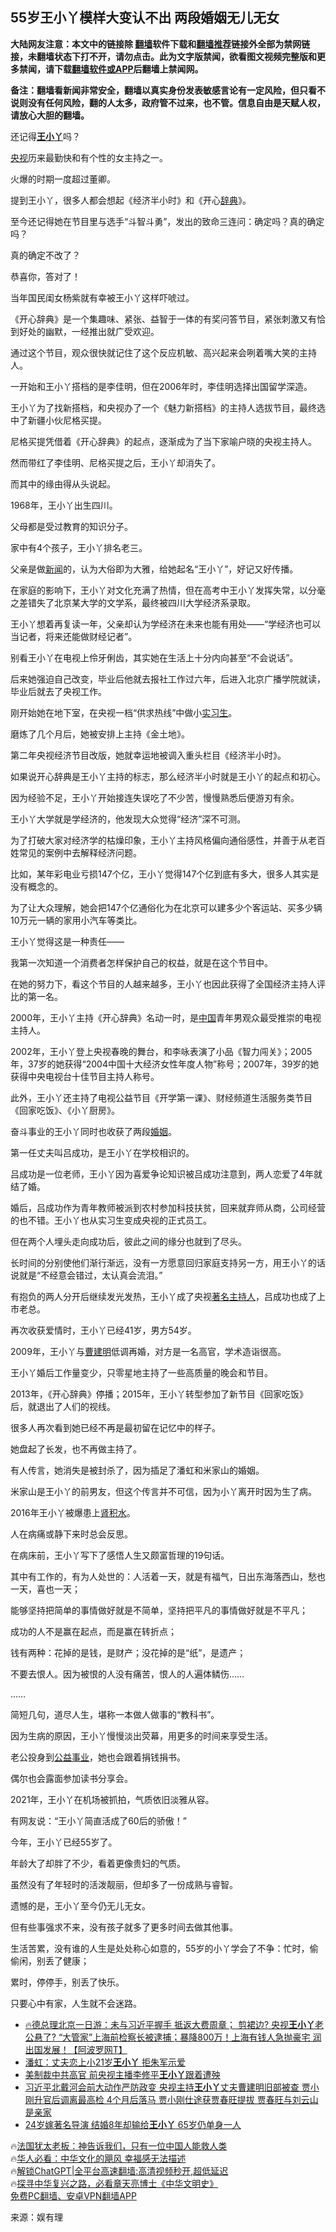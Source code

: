  <!-- 面包屑导航 --> <h2>55岁王小丫模样大变认不出 两段婚姻无儿无女</h2> <p class="notice"><b>大陆网友注意：本文中的链接除 <a href="https://github.com/bannedbook/fanqiang" >翻墙</a>软件下载和<a href="https://github.com/killgcd/justmysocks/blob/master/README.md">翻墙推荐</a>链接外全部为禁网链接，未翻墙状态下打不开，请勿点击。此为文字版禁闻，欲看图文视频完整版和更多禁闻，请下载<a href="https://github.com/bannedbook/fanqiang">翻墙软件或APP</a>后翻墙上禁闻网。</p><p>备注：翻墙看新闻非常安全，翻墙以真实身份发表敏感言论有一定风险，但只看不说则没有任何风险，翻的人太多，政府管不过来，也不管。信息自由是天赋人权，请放心大胆的翻墙。</b></p>  <div class="entry"> <p id="conimg">还记得<strong><a href="https://www.bannedbook.org/bnews/tag/%e7%8e%8b%e5%b0%8f%e4%b8%ab/" class="st_tag internal_tag" rel="tag" title="标签 王小丫 下的日志">王小丫</a></strong>吗？</p> <p><a href="https://www.bannedbook.org/bnews/tag/%e5%a4%ae%e8%a7%86/" class="st_tag internal_tag" rel="tag" title="标签 央视 下的日志">央视</a>历来最勤快和有个性的女主持之一。</p> <p>火爆的时期一度超过董卿。</p> <p>提到王小丫，很多人都会想起《经济半小时》和《开心<a href="https://www.bannedbook.org/bnews/tag/%E8%BE%9E%E5%85%B8/" class="st_tag internal_tag" rel="tag" title="标签 辞典 下的日志">辞典</a>》。</p> <p>至今还记得她在节目里与选手“斗智斗勇”，发出的致命三连问：确定吗？真的确定吗？</p> <p>真的确定不改了？</p> <p>恭喜你，答对了！</p> <p>当年国民闺女杨紫就有幸被王小丫这样吓唬过。</p> <p>《开心辞典》是一个集趣味、紧张、益智于一体的有奖问答节目，紧张刺激又有恰到好处的幽默，一经推出就广受欢迎。</p> <p>通过这个节目，观众很快就记住了这个反应机敏、高兴起来会咧着嘴大笑的主持人。</p> <p>一开始和王小丫搭档的是李佳明，但在2006年时，李佳明选择出国留学深造。</p> <p>王小丫为了找新搭档，和央视办了一个《魅力新搭档》的主持人选拔节目，最终选中了新疆小伙尼格买提。</p> <p>尼格买提凭借着《开心辞典》的起点，逐渐成为了当下家喻户晓的央视主持人。</p> <p>然而带红了李佳明、尼格买提之后，王小丫却消失了。</p> <p>而其中的缘由得从头说起。</p> <p>1968年，王小丫出生四川。</p> <p>父母都是受过教育的知识分子。</p> <p>家中有4个孩子，王小丫排名老三。</p> <p>父亲是做<span class='wp_keywordlink_affiliate'><a href="https://www.bannedbook.org/" title="新闻">新闻</a></span>的，认为大俗即为大雅，给她起名“王小丫”，好记又好传播。</p> <p>在家庭的影响下，王小丫对文化充满了热情，但在高考中王小丫发挥失常，以分毫之差错失了北京某大学的文学系，最终被四川大学经济系录取。</p> <p>王小丫想着再复读一年，父亲却认为学经济在未来也能有用处——“学经济也可以当记者，将来还能做财经记者”。</p> <p>别看王小丫在电视上伶牙俐齿，其实她在生活上十分内向甚至“不会说话”。</p> <p>后来她强迫自己改变，毕业后他就去报社工作过六年，后进入北京广播学院就读，毕业后就去了央视工作。</p> <p>刚开始她在地下室，在央视一档“供求热线”中做小<a href="https://www.bannedbook.org/bnews/tag/%E5%AE%9E%E4%B9%A0%E7%94%9F/" class="st_tag internal_tag" rel="tag" title="标签 实习生 下的日志">实习生</a>。</p> <p>磨炼了几个月后，她被安排上主持《金土地》。</p> <p>第二年央视经济节目改版，她就幸运地被调入重头栏目《经济半小时》。</p> <p>如果说开心辞典是王小丫主持的标志，那么经济半小时就是王小丫的起点和初心。</p> <p>因为经验不足，王小丫开始接连失误吃了不少苦，慢慢熟悉后便游刃有余。</p> <p>王小丫大学就是学经济的，他发现大众觉得“经济”深不可测。</p> <p>为了打破大家对经济学的枯燥印象，王小丫主持风格偏向通俗感性，并善于从老百姓常见的案例中去解释经济问题。</p> <p>比如，某年彩电业亏损147个亿，王小丫觉得147个亿到底有多大，很多人其实是没有概念的。</p> <p>为了让大众理解，她会把147个亿通俗化为在北京可以建多少个客运站、买多少辆10万元一辆的家用小汽车等类比。</p> <p>王小丫觉得这是一种责任——</p> <p>我第一次知道一个消费者怎样保护自己的权益，就是在这个节目中。</p> <p>在她的努力下，看这个节目的人越来越多，王小丫也因此获得了全国经济主持人评比的第一名。</p> <p>2000年，王小丫主持《开心辞典》名动一时，是<span class='wp_keywordlink_affiliate'><a href="https://www.bannedbook.org/" title="中国" target="_blank">中国</a></span>青年男观众最受推崇的电视主持人。</p> <p>2002年，王小丫登上央视春晚的舞台，和李咏表演了小品《智力闯关》；2005年，37岁的她获得“2004中国十大经济女性年度人物”称号；2007年，39岁的她获得中央电视台十佳节目主持人称号。</p> <p>此外，王小丫还主持了电视公益节目《开学第一课》、财经频道生活服务类节目《回家吃饭》、《小丫厨房》。</p>  <p>奋斗事业的王小丫同时也收获了两段<a href="https://www.bannedbook.org/bnews/tag/%e5%a9%9a%e5%a7%bb/" class="st_tag internal_tag" rel="tag" title="标签 婚姻 下的日志">婚姻</a>。</p> <p>第一任丈夫叫吕成功，是王小丫在学校相识的。</p> <p>吕成功是一位老师，王小丫因为喜爱争论知识被吕成功注意到，两人恋爱了4年就结了婚。</p> <p>婚后，吕成功作为青年教师被派到农村参加科技扶贫，回来就弃师从商，公司经营的也不错。王小丫也从实习生变成央视的正式员工。</p> <p>但在两个人埋头走向成功后，彼此之间的缘分也就到了尽头。</p> <p>长时间的分别使他们渐行渐远，没有一方愿意回归家庭支持另一方，用王小丫的话说就是“不经意会错过，太认真会流泪。”</p> <p>有抱负的两人分开后继续发光发热，王小丫成了央视<a href="https://www.bannedbook.org/bnews/tag/%E8%91%97%E5%90%8D%E4%B8%BB%E6%8C%81%E4%BA%BA/" class="st_tag internal_tag" rel="tag" title="标签 著名主持人 下的日志">著名主持人</a>，吕成功也成了上市老总。</p> <p>再次收获爱情时，王小丫已经41岁，男方54岁。</p> <p>2009年，王小丫与<a href="https://www.bannedbook.org/bnews/tag/%e6%9b%b9%e5%bb%ba%e6%98%8e/" class="st_tag internal_tag" rel="tag" title="标签 曹建明 下的日志">曹建明</a>低调再婚，对方是一名高官，学术造诣很高。</p> <p>王小丫婚后工作量变少，只零星地主持了一些高质量的晚会和节目。</p> <p>2013年，《开心辞典》停播；2015年，王小丫转型参加了新节目《回家吃饭》后，就退出了人们的视线。</p> <p>很多人再次看到她已经不再是最初留在记忆中的样子。</p> <p>她盘起了长发，也不再做主持了。</p> <p>有人传言，她消失是被封杀了，因为插足了潘虹和米家山的婚姻。</p> <p>米家山是王小丫的前男友，但这个传言并不可信，因为小丫离开时因为生了病。</p> <p>2016年王小丫被爆患上<a href="https://www.bannedbook.org/bnews/tag/%e8%82%be%e7%a7%af%e6%b0%b4/" class="st_tag internal_tag" rel="tag" title="标签 肾积水 下的日志">肾积水</a>。</p> <p>人在病痛或静下来时总会反思。</p> <p>在病床前，王小丫写下了感悟人生又颇富哲理的19句话。</p> <p>其中有工作的，有为人处世的：人活着一天，就是有福气，日出东海落西山，愁也一天，喜也一天；</p>  <p>能够坚持把简单的事情做好就是不简单，坚持把平凡的事情做好就是不平凡；</p> <p>成功的人不是赢在起点，而是赢在转折点；</p> <p>钱有两种：花掉的是钱，是财产；没花掉的是“纸”，是遗产；</p> <p>不要去恨人。因为被恨的人没有痛苦，恨人的人遍体鳞伤&#8230;&#8230;</p> <p>&#8230;&#8230;</p> <p>简短几句，道尽人生，堪称一本做人做事的“教科书”。</p> <p>因为生病的原因，王小丫慢慢淡出荧幕，用更多的时间来享受生活。</p> <p>老公投身到<a href="https://www.bannedbook.org/bnews/tag/%E5%85%AC%E7%9B%8A%E4%BA%8B%E4%B8%9A/" class="st_tag internal_tag" rel="tag" title="标签 公益事业 下的日志">公益事业</a>，她也会跟着捐钱捐书。</p> <p>偶尔也会露面参加读书分享会。</p> <p>2021年，王小丫在机场被抓拍，气质依旧淡雅从容。</p> <p>有网友说：“王小丫简直活成了60后的骄傲！”</p> <p>今年，王小丫已经55岁了。</p> <p>年龄大了却胖了不少，看着更像贵妇的气质。</p> <p>虽然没有了年轻时的活泼靓丽，但却多了一份成熟与睿智。</p> <p>遗憾的是，王小丫至今仍无儿无女。</p> <p>但有些事强求不来，没有孩子就多了更多时间去做其他事。</p> <p>生活苦累，没有谁的人生是处处称心如意的，55岁的小丫学会了不争：忙时，偷偷闲，别丢了健康；</p> <p>累时，停停手，别丢了快乐。</p> <p>只要心中有家，人生就不会迷路。</p>  <!--<div id="taboola-mid-1"></div>--><ul class='op-related-articles' title='相关阅读'> <li><a href='https://www.bannedbook.org/bnews/bannedvideo/20221106/1807221.html' target='_blank'>🔥德总理北京一日游：未与习近平握手 抵返大费周章； 剪裙边? 央视<b>王小丫</b>老公悬了? “大管家”上海前检察长被逮捕；暴降800万！上海有钱人急抛豪宅 润出国发展！【阿波罗网T】</a></li> <li><a href='https://www.bannedbook.org/bnews/lifebaike/20201224/1454265.html' target='_blank'>潘虹：丈夫恋上小21岁<b>王小丫</b> 拒朱军示爱</a></li> <li><a href='https://www.bannedbook.org/bnews/cnnews/20201210/1444995.html' target='_blank'>美制裁中共高官 前央视主播李修平<b>王小丫</b>跟着遭殃</a></li> <li><a href='https://www.bannedbook.org/bnews/comments/20200723/1365146.html' target='_blank'>习近平北戴河会前大动作严防政变 央视主持<b>王小丫</b>丈夫曹建明旧部被查 贾小刚升官后调离最高检 4个月后落马 贾小刚仕途获贾春旺提拔 贾春旺与刘云山是亲家</a></li> <li><a href='https://www.bannedbook.org/bnews/yule/20190930/1199431.html' target='_blank'>24岁嫁著名导演  结婚8年却输给<b>王小丫</b>  65岁仍单身一人</a></li> </ul> <p class="texttj"> 🔥<a href="https://www.bannedbook.org/bnews/ssgc/20230219/1850782.html" target="_blank">法国犹太老板：神告诉我们，只有一位中国人能救人类</a><br/> 🔥<a href="https://www.bannedbook.org/bnews/comments/20220220/1694796.html" target="_blank">华人必看：中华文化的飓风 幸福感无法描述</a><br/> 🔥<a href="https://github.com/bannedbook/fanqiang/wiki/V2ray%E6%9C%BA%E5%9C%BA" target="_blank">解锁ChatGPT|全平台高速翻墙:高清视频秒开,超低延迟</a><br/> 🔥<a href="https://www.bannedbook.org/bnews/comments/20220808/1768773.html" target="_blank">探寻中华复兴之路，必看章天亮博士《中华文明史》</a><br/> <a href="https://github.com/bannedbook/fanqiang/wiki/%E7%A6%81%E9%97%BB%E7%BD%91%E5%AE%89%E5%8D%93%E7%BF%BB%E5%A2%99%E6%96%B0%E9%97%BBAPP" target="_blank">免费PC翻墙、安卓VPN翻墙APP</a><br/> </p><p class="src-info">来源：娱有理 </p><a name='sharetosocial'></a> <div style="margin-bottom:5px;padding-bottom:5px;clear:both"> <div id="archive-pix-1" class="banner-ads"> <!-- AuctionX Display platform tag START --> <div id="27602x728x90x621x_ADSLOT1" clicktrack="%%CLICK_URL_ESC%%"></div>  <!-- AuctionX Display platform tag END --> </div> <div id="archive-pix-2" class="banner-ads"> <!-- AuctionX Display platform tag START --> <div id="27556x300x250x621x_ADSLOT1" clicktrack="%%CLICK_URL_ESC%%" style="margin:0 auto;text-align:center"></div>  <!-- AuctionX Display platform tag END --> </div> </div>  <div id="archive-pix-1" class="banner-ads"> <!-- AuctionX Display platform tag START --> <div id="27603x728x90x621x_ADSLOT1" clicktrack="%%CLICK_URL_ESC%%"></div>  <!-- AuctionX Display platform tag END --> </div> </div><!--END ENTRY--> 